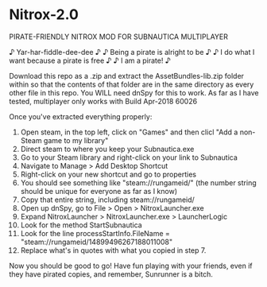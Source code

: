 # Nitrox-2.0
PIRATE-FRIENDLY NITROX MOD FOR SUBNAUTICA MULTIPLAYER

♪ Yar-har-fiddle-dee-dee ♪
♪ Being a pirate is alright to be ♪
♪ I do what I want because a pirate is free ♪
♪ I am a pirate! ♪

Download this repo as a .zip and extract the AssetBundles-lib.zip folder within so that the contents of that folder are in the same directory as every other file in this repo.
You WILL need dnSpy for this to work.
As far as I have tested, multiplayer only works with Build Apr-2018 60026

Once you've extracted everything properly:
1. Open steam, in the top left, click on "Games" and then clicl "Add a non-Steam game to my library"
2. Direct steam to where you keep your Subnautica.exe
3. Go to your Steam library and right-click on your link to Subnautica
4. Navigate to Manage > Add Desktop Shortcut
5. Right-click on your new shortcut and go to properties
6. You should see something like "steam://rungameid/<LOTS-OF-NUMBERS>" (the number string should be unique for everyone as far as I know)
7. Copy that entire string, including steam://rungameid/
8. Open up dnSpy, go to File > Open > NitroxLauncher.exe
9. Expand NitroxLauncher > NitroxLauncher.exe > LauncherLogic
10. Look for the method StartSubnautica
11. Look for the line processStartInfo.FileName = "steam://rungameid/14899496267188011008"
12. Replace what's in quotes with what you copied in step 7.
  
Now you should be good to go! Have fun playing with your friends, even if they have pirated copies, and remember, Sunrunner is a bitch.
